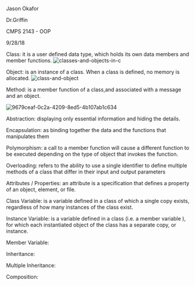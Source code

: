 Jason Okafor

Dr.Griffin

CMPS 2143 - OOP

9/28/18

Class: it is a user defined data type, which holds its own data members and member functions.
![classes-and-objects-in-c](https://user-images.githubusercontent.com/42749823/46172530-55b3c700-c269-11e8-9e85-5c5f19c78fde.png)



Object: is an instance of a class. When a class is defined, no memory is allocated.
![class-and-object](https://user-images.githubusercontent.com/42749823/46172939-81837c80-c26a-11e8-8883-e386c63db8bf.jpg)


Method: is a member function of a class,and associated with a message and an object.

![9679ceaf-0c2a-4209-8ed5-4b107ab1c634](https://user-images.githubusercontent.com/42749823/46173670-9103c500-c26c-11e8-8b60-a91636b11160.png)


Abstraction: displaying only essential information and hiding the details.

Encapsulation: as binding together the data and the functions that manipulates them

Polymorphism: a call to a member function will cause a different function to be executed depending on the type of object that invokes the function.

Overloading: refers to the ability to use a single identifier to define multiple methods of a class that differ in their input and output parameters

Attributes / Properties: an attribute is a specification that defines a property of an object, element, or file.

Class Variable: is a variable defined in a class of which a single copy exists, regardless of how many instances of the class exist.

Instance Variable: is a variable defined in a class (i.e. a member variable ), for which each instantiated object of the class has a separate copy, or instance. 

Member Variable: 

Inheritance:

Multiple Inheritance:

Composition:

